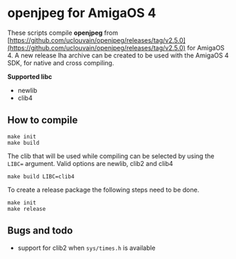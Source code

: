 # openjpeg for AmigaOS 4

These scripts compile **openjpeg** from [https://github.com/uclouvain/openjpeg/releases/tag/v2.5.0](https://github.com/uclouvain/openjpeg/releases/tag/v2.5.0) for AmigaOS 4. 
A new release lha archive can be created to be used with the AmigaOS 4 SDK, for native and cross compiling.

**Supported libc**
- newlib
- clib4

## How to compile
```
make init
make build
```

The clib that will be used while compiling can be selected by using the `LIBC=` argument.
Valid options are newlib, clib2 and clib4
```
make build LIBC=clib4
```

To create a release package the following steps need to be done.
```
make init
make release
```

## Bugs and todo
- support for clib2 when `sys/times.h` is available